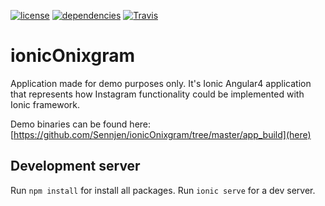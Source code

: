 [![license](https://img.shields.io/github/license/mrjazz/onixinstapp.svg?style=flat-square)](license)
[![dependencies](https://www.versioneye.com/user/projects/59f8839e0fb24f1ec2863979/badge.svg?style=flat-square)](dependencies)
[![Travis](https://img.shields.io/travis/mrjazz/onixinstapp.svg?style=flat-square)](build)

# ionicOnixgram

Application made for demo purposes only. It's Ionic Angular4 application that represents how Instagram functionality could be implemented with Ionic framework.

Demo binaries can be found here: [https://github.com/Sennjen/ionicOnixgram/tree/master/app_build](here)

## Development server

Run `npm install` for install all packages. Run `ionic serve` for a dev server.
